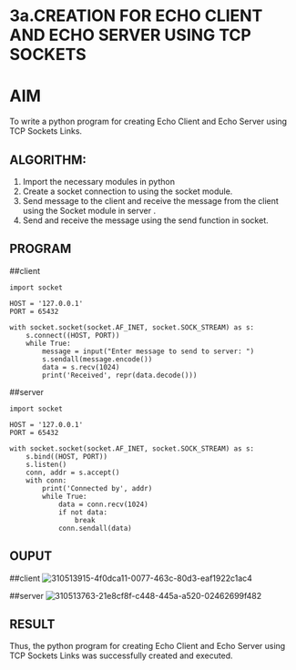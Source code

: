 # 3a.CREATION FOR ECHO CLIENT AND ECHO SERVER USING TCP SOCKETS
# AIM
To write a python program for creating Echo Client and Echo Server using TCP
Sockets Links.
## ALGORITHM:
1. Import the necessary modules in python
2. Create a socket connection to using the socket module.
3. Send message to the client and receive the message from the client using the Socket module in
 server .
4. Send and receive the message using the send function in socket.
## PROGRAM
##client
```
import socket

HOST = '127.0.0.1'  
PORT = 65432        

with socket.socket(socket.AF_INET, socket.SOCK_STREAM) as s:
    s.connect((HOST, PORT))
    while True:
        message = input("Enter message to send to server: ")
        s.sendall(message.encode())
        data = s.recv(1024)
        print('Received', repr(data.decode()))

```
##server
```
import socket

HOST = '127.0.0.1'  
PORT = 65432       

with socket.socket(socket.AF_INET, socket.SOCK_STREAM) as s:
    s.bind((HOST, PORT))
    s.listen()
    conn, addr = s.accept()
    with conn:
        print('Connected by', addr)
        while True:
            data = conn.recv(1024)
            if not data:
                break
            conn.sendall(data)

```
## OUPUT
##client
![310513915-4f0dca11-0077-463c-80d3-eaf1922c1ac4](https://github.com/Sarathi-006/3a.Sockets_Creation_for_Echo_Client_and_Echo_Server/assets/149349756/056d34c7-8fad-4bab-96e1-9af216659d45)

##server
![310513763-21e8cf8f-c448-445a-a520-02462699f482](https://github.com/Sarathi-006/3a.Sockets_Creation_for_Echo_Client_and_Echo_Server/assets/149349756/2722ce2d-a691-4dba-85be-db9ef014ec17)

## RESULT
Thus, the python program for creating Echo Client and Echo Server using TCP Sockets Links 
was successfully created and executed.
